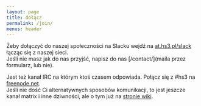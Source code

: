 ```yaml
---
layout: page
title: dołącz
permalink: /join/
menus: header
---
```


Żeby dołączyć do naszej społeczności na Slacku wejdź na [at.hs3.pl/slack](https://at.hs3.pl/slack) łącząc się z naszej sieci.  
Jeśli nie masz jak do nas przyjść, napisz do nas [/contact/](maila przez formularz, lub nie).

Jest też kanał IRC na którym ktoś czasem odpowiada. Połącz się z #hs3 na [freenode.net](https://freenode.net).  
Jeśli nie dość Ci alternatywnych sposobów komunikacji, to jest jeszcze kanał matrix i inne dziwności, ale o tym już na [stronie wiki](https://wiki.hs3.pl/organizacja/komunikator).
